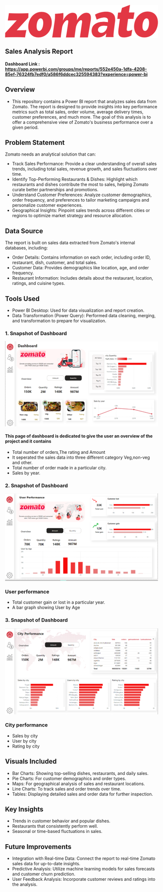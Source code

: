![zomato logo](https://github.com/sahil-bishtgits/zomato-sales-powerbi-dashboard/blob/main/pngwing.com%20(3).png)
##                                    Sales Analysis Report

#### Dashboard Link : https://app.powerbi.com/groups/me/reports/552e450a-1dfa-4208-85ef-76324fb7edf0/a586f6ddcec325594383?experience=power-bi
## Overview
- This repository contains a Power BI report that analyzes sales data from Zomato. The report is designed to provide insights into key performance metrics such as total sales, order volume, average delivery times, customer preferences, and much more. The goal of this analysis is to offer a comprehensive view of Zomato's business performance over a given period.

## Problem Statement
Zomato needs an analytical solution that can:

- Track Sales Performance: Provide a clear understanding of overall sales trends, including total sales, revenue growth, and sales fluctuations over time.
- Identify Top-Performing Restaurants & Dishes: Highlight which restaurants and dishes contribute the most to sales, helping Zomato curate better partnerships and promotions.
- Understand Customer Preferences: Analyze customer demographics, order frequency, and preferences to tailor marketing campaigns and personalize customer experiences.
- Geographical Insights: Pinpoint sales trends across different cities or regions to optimize market strategy and resource allocation.

## Data Source
The report is built on sales data extracted from Zomato's internal databases, including:

- Order Details: Contains information on each order, including order ID, restaurant, dish, customer, and total sales.
- Customer Data: Provides demographics like location, age, and order frequency.
- Restaurant Information: Includes details about the restaurant, location, ratings, and cuisine types.

## Tools Used
- Power BI Desktop: Used for data visualization and report creation.
- Data Transformation (Power Query): Performed data cleaning, merging, and transformation to prepare for visualization.

### 1. Snapshot of Dashboard 

![dashboard_snapo](https://github.com/sahil-bishtgits/zomato-sales-powerbi-dashboard/blob/main/Screenshot%20(54).png)

#### This page of dashboard is dedicated to give the user an overview of the project and it contains
- Total number of orders,The rating and Amount
- It seperated the sales data into three different category Veg,non-veg and other.
- Total number of order made in a particular city.
- Sales by year.

### 2. Snapshot of Dashboard 

![dashboard_snapo](https://github.com/sahil-bishtgits/zomato-sales-powerbi-dashboard/blob/main/Screenshot%20(55).png)

### User performance
- Total customer gain or lost in a particular year.
- A bar graph showing User by Age


### 3. Snapshot of Dashboard 

![dashboard_snapo](https://github.com/sahil-bishtgits/zomato-sales-powerbi-dashboard/blob/main/Screenshot%20(56).png)

### City performance
- Sales by city
- User by city
- Rating by city


## Visuals Included
- Bar Charts: Showing top-selling dishes, restaurants, and daily sales.
- Pie Charts: For customer demographics and order types.
- Maps: For geographical analysis of sales and restaurant locations.
- Line Charts: To track sales and order trends over time.
- Tables: Displaying detailed sales and order data for further inspection.
  
## Key Insights
- Trends in customer behavior and popular dishes.
- Restaurants that consistently perform well.
- Seasonal or time-based fluctuations in sales.

## Future Improvements
- Integration with Real-time Data: Connect the report to real-time Zomato sales data for up-to-date insights.
- Predictive Analysis: Utilize machine learning models for sales forecasts and customer churn prediction.
- User Feedback Analysis: Incorporate customer reviews and ratings into the analysis.
